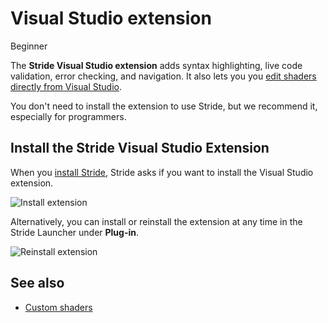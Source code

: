 # Visual Studio extension

<span class="badge text-bg-primary">Beginner</span>

The **Stride Visual Studio extension** adds syntax highlighting, live code validation, error checking, and navigation. It also lets you you [edit shaders directly from Visual Studio](../graphics/effects-and-shaders/custom-shaders.md).

You don't need to install the extension to use Stride, but we recommend it, especially for programmers.

## Install the Stride Visual Studio Extension

When you [install Stride](install-stride.md), Stride asks if you want to install the Visual Studio extension.

![Install extension](media/install-VS-plug-in-prompt.webp)

Alternatively, you can install or reinstall the extension at any time in the Stride Launcher under **Plug-in**.

![Reinstall extension](media/reinstall-extension.png)

## See also

* [Custom shaders](../graphics/effects-and-shaders/custom-shaders.md)